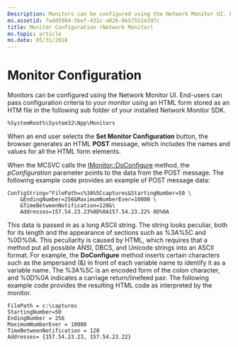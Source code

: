 ```yaml
---
Description: Monitors can be configured using the Network Monitor UI. End-users can pass configuration criteria to your monitor using an HTML form stored as an HTM file in the following sub folder of your installed Network Monitor SDK.
ms.assetid: 7add5984-5bef-431c-a026-06575514397c
title: Monitor Configuration (Network Monitor)
ms.topic: article
ms.date: 05/31/2018
---
```


# Monitor Configuration

Monitors can be configured using the Network Monitor UI. End-users can pass configuration criteria to your monitor using an HTML form stored as an HTM file in the following sub folder of your installed Network Monitor SDK.

``` syntax
%SystemRoot%\System32\Npp\Monitors
```

When an end user selects the **Set Monitor Configuration** button, the browser generates an HTML **POST** message, which includes the names and values for all the HTML form elements.

When the MCSVC calls the [IMonitor::DoConfigure](imonitor-doconfigure.md) method, the *pConfiguration* parameter points to the data from the POST message. The following example code provides an example of POST message data:

``` syntax
ConfigString="FilePath=c%3A%5Ccaptures&StartingNumber=50 \ 
    &EndingNumber=256&MaximumNumberEver=10000 \ 
    &TimeBetweenNotification=120&\
    Addresses=157.54.23.23%0D%0A157.54.23.22% 0D%0A
```

This data is passed in as a long ASCII string. The string looks peculiar, both for its length and the appearance of sections such as %3A%5C and %0D%0A. This peculiarity is caused by HTML, which requires that a method put all possible ANSI, DBCS, and Unicode strings into an ASCII format. For example, the **DoConfigure** method inserts certain characters such as the ampersand (&) in front of each variable name to identify it as a variable name. The %3A%5C is an encoded form of the colon character, and %0D%0A indicates a carriage return/linefeed pair. The following example code provides the resulting HTML code as interpreted by the monitor.

``` syntax
FilePath = c:\captures
StartingNumber=50
EndingNumber = 256
MaximumNumberEver = 10000
TimeBetweenNotification = 120
Addresses= {157.54.23.23, 157.54.23.22}
```

 

 



